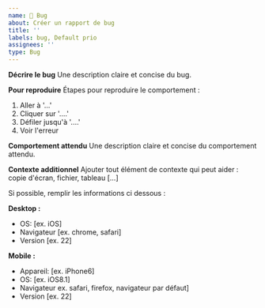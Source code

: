 ```yaml
---
name: 🐞 Bug
about: Créer un rapport de bug
title: ''
labels: bug, Default prio
assignees: ''
type: Bug
---
```


**Décrire le bug**
Une description claire et concise du bug.

**Pour reproduire**
Étapes pour reproduire le comportement :
1. Aller à '...'
2. Cliquer sur  '....'
3. Défiler jusqu'à '....'
4. Voir l'erreur

**Comportement attendu**
Une description claire et concise du comportement attendu.

**Contexte additionnel**
Ajouter tout élément de contexte qui peut aider : copie d'écran, fichier, tableau [...]

Si possible, remplir les informations ci dessous :

**Desktop :**
 - OS: [ex. iOS]
 - Navigateur [ex. chrome, safari]
 - Version [ex. 22]

**Mobile :**
 - Appareil: [ex. iPhone6]
 - OS: [ex. iOS8.1]
 - Navigateur ex. safari, firefox, navigateur par défaut]
 - Version [ex. 22]
